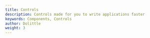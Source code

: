 ```yaml
---
title: Controls
description: Controls made for you to write applications faster
keywords: Components, Controls
author: Dolittle
weight: 3
---
```

